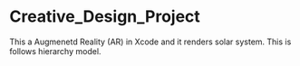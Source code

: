 # Creative_Design_Project

This a Augmenetd Reality (AR) in Xcode and it renders solar system. This is follows hierarchy model.
